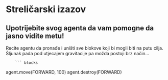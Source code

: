 # Streličarski izazov

## Upotrijebite svog agenta da vam pomogne da jasno vidite metu!

Recite agentu da pronađe i uništi sve blokove koji bi mogli biti na putu cilja. Šljunak pada pod utjecajem gravitacije pa možda postoji brz način...

        ``` blocks
agent.move(FORWARD, 100)
agent.destroy(FORWARD)



```
